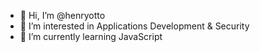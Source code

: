 - 👋 Hi, I’m @henryotto
- 👀 I’m interested in Applications Development & Security
- 🌱 I’m currently learning JavaScript

<!---
henryotto/henryotto is a ✨ special ✨ repository because its `README.md` (this file) appears on your GitHub profile.
You can click the Preview link to take a look at your changes.
--->
